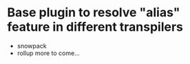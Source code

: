 # Base plugin to resolve "alias" feature in different transpilers
- snowpack
- rollup
more to come...
